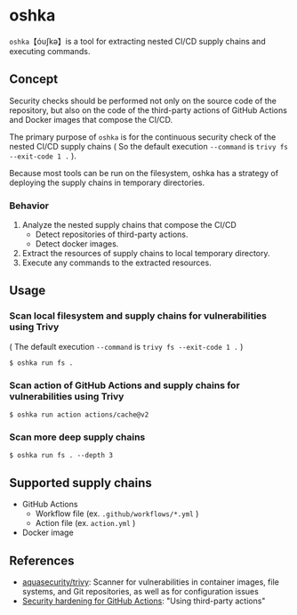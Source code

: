 # oshka

`oshka`【óuʃkə】is a tool for extracting nested CI/CD supply chains and executing commands.

## Concept

Security checks should be performed not only on the source code of the repository, but also on the code of the third-party actions of GitHub Actions and Docker images that compose the CI/CD.

The primary purpose of `oshka` is for the continuous security check of the nested CI/CD supply chains ( So the default execution `--command` is `trivy fs --exit-code 1 .` ).

Because most tools can be run on the filesystem, oshka has a strategy of deploying the supply chains in temporary directories.

### Behavior

1. Analyze the nested supply chains that compose the CI/CD
    - Detect repositories of third-party actions.
    - Detect docker images.
2. Extract the resources of supply chains to local temporary directory.
2. Execute any commands to the extracted resources.

## Usage

### Scan local filesystem and supply chains for vulnerabilities using Trivy

( The default execution `--command` is `trivy fs --exit-code 1 .` )

``` console
$ oshka run fs .
```

### Scan action of GitHub Actions and supply chains for vulnerabilities using Trivy

``` console
$ oshka run action actions/cache@v2
```

### Scan more deep supply chains

``` console
$ oshka run fs . --depth 3
```

## Supported supply chains

- GitHub Actions
    - Workflow file (ex. `.github/workflows/*.yml` )
    - Action file (ex. `action.yml` )
- Docker image

## References

- [aquasecurity/trivy](https://github.com/aquasecurity/trivy): Scanner for vulnerabilities in container images, file systems, and Git repositories, as well as for configuration issues
- [Security hardening for GitHub Actions](https://docs.github.com/en/actions/learn-github-actions/security-hardening-for-github-actions#using-third-party-actions): "Using third-party actions"
